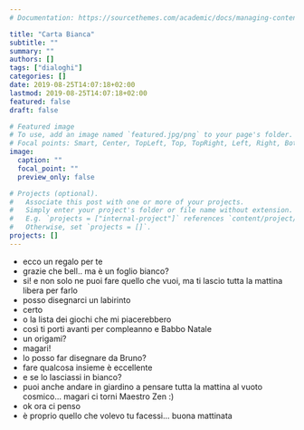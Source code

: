 ```yaml
---
# Documentation: https://sourcethemes.com/academic/docs/managing-content/

title: "Carta Bianca"
subtitle: ""
summary: ""
authors: []
tags: ["dialoghi"]
categories: []
date: 2019-08-25T14:07:18+02:00
lastmod: 2019-08-25T14:07:18+02:00
featured: false
draft: false

# Featured image
# To use, add an image named `featured.jpg/png` to your page's folder.
# Focal points: Smart, Center, TopLeft, Top, TopRight, Left, Right, BottomLeft, Bottom, BottomRight.
image:
  caption: ""
  focal_point: ""
  preview_only: false

# Projects (optional).
#   Associate this post with one or more of your projects.
#   Simply enter your project's folder or file name without extension.
#   E.g. `projects = ["internal-project"]` references `content/project/deep-learning/index.md`.
#   Otherwise, set `projects = []`.
projects: []
---
```

- ecco un regalo per te
- grazie che bell.. ma è un foglio bianco?
- si! e non solo ne puoi fare quello che vuoi, ma ti lascio tutta la mattina libera per farlo
- posso disegnarci un labirinto
- certo
- o la lista dei giochi che mi piacerebbero
- così ti porti avanti per compleanno e Babbo Natale
- un origami?
- magari!
- lo posso far disegnare da Bruno?
- fare qualcosa insieme è eccellente
- e se lo lasciassi in bianco?
- puoi anche andare in giardino a pensare tutta la mattina al vuoto cosmico... magari ci torni Maestro Zen :)
- ok ora ci penso
- è proprio quello che volevo tu facessi... buona mattinata


